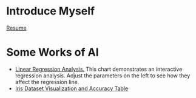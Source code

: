 # Introduce Myself
[Resume][def2]

# Some Works of AI
- [Linear Regression Analysis.][def1] This chart demonstrates an interactive regression analysis. Adjust the parameters on the left to see how they affect the regression line.
- [Iris Dataset Visualization and Accuracy Table][def]

[def]: https://kkjuan.github.io/AI_Workspace/Iris_Visualization/iris_visualization_and_accuracy.html
[def1]: https://kkjuan.github.io/WebSim_LR_demo/
[def2]: https://app.enhancv.com/share/88a1efab/?utm_medium=growth&utm_campaign=share-resume&utm_source=dynamic
